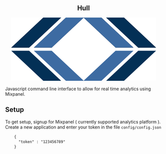 <h2 align="center">
    Hull
</h2>

<p align="center">
  <img src="resources/logo.png" alt="Hull Logo"/>
</p>

Javascript command line interface to allow for real time analytics using Mixpanel. 
 
Setup
---

To get setup, signup for Mixpanel ( currently supported analytics platform ). Create a new
application and enter your token in the file `config/config.json` 
```
    {
      "token" : "123456789"
    } 
```